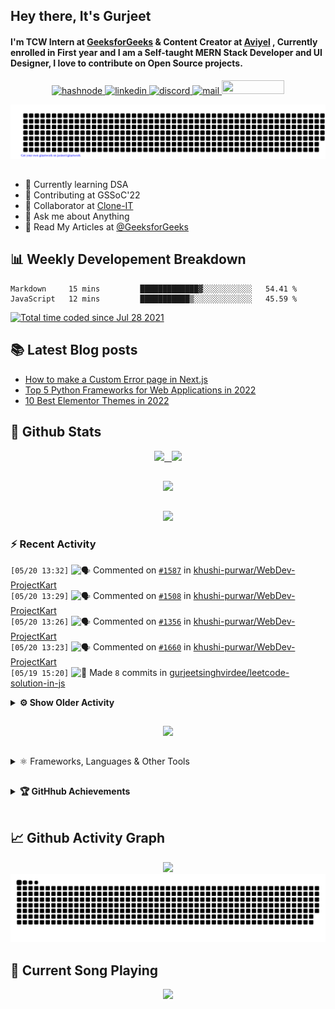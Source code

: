 ## Hey there, It's Gurjeet
#### I'm TCW Intern at [GeeksforGeeks](https://www.geeksforgeeks.org/) & Content Creator at [Aviyel](https://aviyel.com/discussions) , Currently enrolled in First year and I am a Self-taught MERN Stack Developer and UI Designer, I love to contribute on Open Source projects. 

<p align="center">
    <a href="https://gurjeet.hashnode.dev/" target="_blank">
    <img src="https://img.shields.io/badge/@gurjeetsingh-5C87FE?style=for-the-badge&logo=hashnode&logoColor=white" width="130" height="22" alt="hashnode">
    <a href="https://www.linkedin.com/in/gurjeet-singh-virdee-25a476199/" target="_blank">
    <img src="https://img.shields.io/badge/Gurjeet%20Singh%20Virdee-1976D2?style=for-the-badge&logo=linkedin&logoColor=white" width="150" height="22" alt="linkedin">
    <a href="https://discordapp.com/users/916597112882495510" target="_blank">
    <img src="https://img.shields.io/badge/@Guri-5865F2?style=for-the-badge&logo=discord&logoColor=white" width="80" height="22" alt="discord">
    <a href="https://leetcode.com/gurjeetsinghvirdee/" target="_blank">
    <img src="https://img.shields.io/badge/@gurjeetsinghvirdee-FFA116?style=for-the-badge&logo=leetcode&logoColor=white" width="150" height="22" alt="mail">
    <a href = "mailto: gurjeetsinghvirdee@gmail.com" target="_blank"><img src="https://img.shields.io/badge/Say, Hello-D74E43?style=for-the-badge&logo=gmail&logoColor=white" width="100" height="22"></a>
 </p>
 
<p align="center">
    <img src="https://github.com/gurjeetsinghvirdee/gurjeetsinghvirdee/blob/main/gitartwork.svg" />
</p>    
   
 
##         
        
<ul align="left">
  <li> 🏫 Currently learning DSA </li>
  <li> 💜 Contributing at GSSoC'22 </li>
  <li> 🤝 Collaborator at <a href="https://github.com/Rayman-Sodhi/Clone-IT"> Clone-IT </a></li>
  <li> 💬 Ask me about Anything </li>
  <li> 📕 Read My Articles at 
   <a href="https://auth.geeksforgeeks.org/user/gurjeetsinghvirdee/articles" target="_blank">@GeeksforGeeks</a>
 </li>
</ul>  
        
##        
  
## 📊 Weekly Developement Breakdown
  
<!--START_SECTION:waka-->

```text
Markdown     15 mins         █████████████▓░░░░░░░░░░░   54.41 %
JavaScript   12 mins         ███████████▒░░░░░░░░░░░░░   45.59 %
```

<!--END_SECTION:waka--> 

<a href="https://wakatime.com/@ff7098eb-56b3-4619-bbbb-86aad0fce365"><img src="https://wakatime.com/badge/user/ff7098eb-56b3-4619-bbbb-86aad0fce365.svg?style=for-the-badge" alt="Total time coded since Jul 28 2021" /></a>
  
    
## 📚 Latest Blog posts
<!-- BLOG-POST-LIST:START -->
- [How to make a Custom Error page in Next.js](https://gurjeet.hashnode.dev/how-to-make-a-custom-error-page-in-nextjs)
- [Top 5 Python Frameworks for Web Applications in 2022](https://gurjeet.hashnode.dev/top-5-python-frameworks-for-web-applications-in-2022)
- [10 Best Elementor Themes in 2022](https://gurjeet.hashnode.dev/10-best-elementor-themes-in-2022)
<!-- BLOG-POST-LIST:END -->  
  
##
        
## 💫 Github Stats
        
<div align="center">
 <a href="https://github-readme-streak-stats.herokuapp.com/?user=gurjeetsinghvirdee&theme=synthwave" target="_blank">
   <img width="45%" src="https://github-readme-streak-stats.herokuapp.com/?user=gurjeetsinghvirdee&theme=synthwave" /> &nbsp;
 </a>
    
 <a href="https://github-readme-stats.vercel.app/api?username=gurjeetsinghvirdee&show_icons=true&theme=synthwave&include_all_commits=true" target="_blank">
  <img width="45%" src="https://github-readme-stats.vercel.app/api?username=gurjeetsinghvirdee&show_icons=true&theme=synthwave&include_all_commits=true" />
 </a>
</div>      
  
##
        
<div align="center">
   <a href="https://github-readme-stats.vercel.app/api/top-langs/?username=gurjeetsinghvirdee&layout=compact&hide=html&theme=synthwave" target="_blank">
       <img width="43%" src="https://github-readme-stats.vercel.app/api/top-langs/?username=gurjeetsinghvirdee&layout=compact&&theme=synthwave" />  
   </a> 
</div>   

##        
  
<p align="center">
  <img src="https://github-profile-summary-cards.vercel.app/api/cards/profile-details?username=gurjeetsinghvirdee&theme=dracula&hide_border=true" />
</p>
        
### ⚡ Recent Activity     
        
<!--START_SECTION:activity-->  
`[05/20 13:32]` <img alt="🗣" src="https://github.com/cheesits456/github-activity-readme/raw/master/icons/comment.png" align="top" height="18"> Commented on [`#1587`](https://github.com//khushi-purwar/WebDev-ProjectKart/issues/1587 'Wordtype') in [khushi-purwar/WebDev-ProjectKart](https://github.com/khushi-purwar/WebDev-ProjectKart)  
`[05/20 13:29]` <img alt="🗣" src="https://github.com/cheesits456/github-activity-readme/raw/master/icons/comment.png" align="top" height="18"> Commented on [`#1508`](https://github.com//khushi-purwar/WebDev-ProjectKart/issues/1508 'Whiteboard') in [khushi-purwar/WebDev-ProjectKart](https://github.com/khushi-purwar/WebDev-ProjectKart)  
`[05/20 13:26]` <img alt="🗣" src="https://github.com/cheesits456/github-activity-readme/raw/master/icons/comment.png" align="top" height="18"> Commented on [`#1356`](https://github.com//khushi-purwar/WebDev-ProjectKart/issues/1356 'Add to cart') in [khushi-purwar/WebDev-ProjectKart](https://github.com/khushi-purwar/WebDev-ProjectKart)  
`[05/20 13:23]` <img alt="🗣" src="https://github.com/cheesits456/github-activity-readme/raw/master/icons/comment.png" align="top" height="18"> Commented on [`#1660`](https://github.com//khushi-purwar/WebDev-ProjectKart/issues/1660 'Degree align The House  (added Readme)') in [khushi-purwar/WebDev-ProjectKart](https://github.com/khushi-purwar/WebDev-ProjectKart)  
`[05/19 15:20]` <img alt="📝" src="https://github.com/cheesits456/github-activity-readme/raw/master/icons/commit.png" align="top" height="18"> Made `8` commits in [gurjeetsinghvirdee/leetcode-solution-in-js](https://github.com/gurjeetsinghvirdee/leetcode-solution-in-js)  

<details><summary><b> ⚙️ Show Older Activity</b></summary>

`[05/19 11:41]` <img alt="📝" src="https://github.com/cheesits456/github-activity-readme/raw/master/icons/commit.png" align="top" height="18"> Made `153` commits in [gurjeetsinghvirdee/WebDev-ProjectKart](https://github.com/gurjeetsinghvirdee/WebDev-ProjectKart)  
`[05/19 11:29]` <img alt="🗣" src="https://github.com/cheesits456/github-activity-readme/raw/master/icons/comment.png" align="top" height="18"> Commented on [`#122`](https://github.com//TusharAMD/Runn/issues/122 'Added Pong') in [TusharAMD/Runn](https://github.com/TusharAMD/Runn)  
`[05/19 11:13]` <img alt="🗣" src="https://github.com/cheesits456/github-activity-readme/raw/master/icons/comment.png" align="top" height="18"> Commented on [`#220`](https://github.com//TusharAMD/Runn/issues/220 'Game added GhostBusters') in [TusharAMD/Runn](https://github.com/TusharAMD/Runn)  
`[05/19 11:12]` <img alt="🗣" src="https://github.com/cheesits456/github-activity-readme/raw/master/icons/comment.png" align="top" height="18"> Commented on [`#155`](https://github.com//TusharAMD/Runn/issues/155 'Game added AeroBlasters') in [TusharAMD/Runn](https://github.com/TusharAMD/Runn)  
`[05/19 11:11]` <img alt="🗣" src="https://github.com/cheesits456/github-activity-readme/raw/master/icons/comment.png" align="top" height="18"> Commented on [`#137`](https://github.com//TusharAMD/Runn/issues/137 'Memory Puzzle Game added') in [TusharAMD/Runn](https://github.com/TusharAMD/Runn)  
`[05/19 11:11]` <img alt="🗣" src="https://github.com/cheesits456/github-activity-readme/raw/master/icons/comment.png" align="top" height="18"> Commented on [`#136`](https://github.com//TusharAMD/Runn/issues/136 'Mine Sweeper Game added') in [TusharAMD/Runn](https://github.com/TusharAMD/Runn)  
`[05/19 11:10]` <img alt="🗣" src="https://github.com/cheesits456/github-activity-readme/raw/master/icons/comment.png" align="top" height="18"> Commented on [`#112`](https://github.com//TusharAMD/Runn/issues/112 'Gesture Control added for Bounce') in [TusharAMD/Runn](https://github.com/TusharAMD/Runn)  
`[05/19 11:06]` <img alt="🗣" src="https://github.com/cheesits456/github-activity-readme/raw/master/icons/comment.png" align="top" height="18"> Commented on [`#111`](https://github.com//TusharAMD/Runn/issues/111 'Gesture Control added') in [TusharAMD/Runn](https://github.com/TusharAMD/Runn)  
`[05/19 11:06]` <img alt="🗣" src="https://github.com/cheesits456/github-activity-readme/raw/master/icons/comment.png" align="top" height="18"> Commented on [`#105`](https://github.com//TusharAMD/Runn/issues/105 'Bounce Game added') in [TusharAMD/Runn](https://github.com/TusharAMD/Runn)  
`[05/19 11:05]` <img alt="🗣" src="https://github.com/cheesits456/github-activity-readme/raw/master/icons/comment.png" align="top" height="18"> Commented on [`#104`](https://github.com//TusharAMD/Runn/issues/104 'Tetris Game added') in [TusharAMD/Runn](https://github.com/TusharAMD/Runn)  
`[05/19 11:04]` <img alt="🗣" src="https://github.com/cheesits456/github-activity-readme/raw/master/icons/comment.png" align="top" height="18"> Commented on [`#80`](https://github.com//TusharAMD/Runn/issues/80 'Piano TilesGesture Control added') in [TusharAMD/Runn](https://github.com/TusharAMD/Runn)  
`[05/19 11:04]` <img alt="🗣" src="https://github.com/cheesits456/github-activity-readme/raw/master/icons/comment.png" align="top" height="18"> Commented on [`#69`](https://github.com//TusharAMD/Runn/issues/69 'Gesture Control for Battle City added') in [TusharAMD/Runn](https://github.com/TusharAMD/Runn)  
`[05/19 11:03]` <img alt="🗣" src="https://github.com/cheesits456/github-activity-readme/raw/master/icons/comment.png" align="top" height="18"> Commented on [`#59`](https://github.com//TusharAMD/Runn/issues/59 'Gesture Control For Mario Added') in [TusharAMD/Runn](https://github.com/TusharAMD/Runn)  
`[05/19 11:01]` <img alt="🗣" src="https://github.com/cheesits456/github-activity-readme/raw/master/icons/comment.png" align="top" height="18"> Commented on [`#79`](https://github.com//TusharAMD/Runn/issues/79 'Piano Tiles (Game) added') in [TusharAMD/Runn](https://github.com/TusharAMD/Runn)  
`[05/19 11:00]` <img alt="🗣" src="https://github.com/cheesits456/github-activity-readme/raw/master/icons/comment.png" align="top" height="18"> Commented on [`#253`](https://github.com//TusharAMD/Runn/issues/253 'Game Complete Jungle Dash') in [TusharAMD/Runn](https://github.com/TusharAMD/Runn)  
`[05/19 09:42]` <img alt="🗣" src="https://github.com/cheesits456/github-activity-readme/raw/master/icons/comment.png" align="top" height="18"> Commented on [`#1373`](https://github.com//khushi-purwar/WebDev-ProjectKart/issues/1373 'Rocket Animation') in [khushi-purwar/WebDev-ProjectKart](https://github.com/khushi-purwar/WebDev-ProjectKart)  
`[05/19 09:41]` <img alt="🗣" src="https://github.com/cheesits456/github-activity-readme/raw/master/icons/comment.png" align="top" height="18"> Commented on [`#772`](https://github.com//swapnilsparsh/30DaysOfJavaScript/issues/772 'Bomb throw') in [swapnilsparsh/30DaysOfJavaScript](https://github.com/swapnilsparsh/30DaysOfJavaScript)  
`[05/19 09:39]` <img alt="🗣" src="https://github.com/cheesits456/github-activity-readme/raw/master/icons/comment.png" align="top" height="18"> Commented on [`#755`](https://github.com//swapnilsparsh/30DaysOfJavaScript/issues/755 'Retro Game') in [swapnilsparsh/30DaysOfJavaScript](https://github.com/swapnilsparsh/30DaysOfJavaScript)  
`[05/19 09:37]` <img alt="🗣" src="https://github.com/cheesits456/github-activity-readme/raw/master/icons/comment.png" align="top" height="18"> Commented on [`#698`](https://github.com//swapnilsparsh/30DaysOfJavaScript/issues/698 'Personal Assistant') in [swapnilsparsh/30DaysOfJavaScript](https://github.com/swapnilsparsh/30DaysOfJavaScript)  
`[05/19 09:36]` <img alt="🗣" src="https://github.com/cheesits456/github-activity-readme/raw/master/icons/comment.png" align="top" height="18"> Commented on [`#619`](https://github.com//swapnilsparsh/30DaysOfJavaScript/issues/619 'Added Thee Loading Crash Animation') in [swapnilsparsh/30DaysOfJavaScript](https://github.com/swapnilsparsh/30DaysOfJavaScript)  
`[05/19 09:35]` <img alt="🗣" src="https://github.com/cheesits456/github-activity-readme/raw/master/icons/comment.png" align="top" height="18"> Commented on [`#1343`](https://github.com//khushi-purwar/WebDev-ProjectKart/issues/1343 'Music Player') in [khushi-purwar/WebDev-ProjectKart](https://github.com/khushi-purwar/WebDev-ProjectKart)  
`[05/19 09:32]` <img alt="🗣" src="https://github.com/cheesits456/github-activity-readme/raw/master/icons/comment.png" align="top" height="18"> Commented on [`#1588`](https://github.com//khushi-purwar/WebDev-ProjectKart/issues/1588 'Wikipedia') in [khushi-purwar/WebDev-ProjectKart](https://github.com/khushi-purwar/WebDev-ProjectKart)  
`[05/19 09:21]` <img alt="📝" src="https://github.com/cheesits456/github-activity-readme/raw/master/icons/commit.png" align="top" height="18"> Made `5` commits in [Rayman-Sodhi/Clone-IT](https://github.com/Rayman-Sodhi/Clone-IT)  
`[05/19 09:21]` <img alt="🎉" src="https://github.com/cheesits456/github-activity-readme/raw/master/icons/merge.png" align="top" height="18"> Merged PR [`#525`](https://github.com//Rayman-Sodhi/Clone-IT/pull/525 'ClearTax') in [Rayman-Sodhi/Clone-IT](https://github.com/Rayman-Sodhi/Clone-IT)  
`[05/19 09:21]` <img alt="❗️" src="https://github.com/cheesits456/github-activity-readme/raw/master/icons/issue.png" align="top" height="18"> Closed issue [`#524`](https://github.com//Rayman-Sodhi/Clone-IT/issues/524 'Clear Tax') in [Rayman-Sodhi/Clone-IT](https://github.com/Rayman-Sodhi/Clone-IT)  
`[05/19 09:21]` <img alt="🔍" src="https://github.com/cheesits456/github-activity-readme/raw/master/icons/review.png" align="top" height="18"> Reviewed [`#525`](https://github.com//Rayman-Sodhi/Clone-IT/pull/525 'ClearTax') in [Rayman-Sodhi/Clone-IT](https://github.com/Rayman-Sodhi/Clone-IT)  
`[05/19 09:21]` <img alt="📝" src="https://github.com/cheesits456/github-activity-readme/raw/master/icons/commit.png" align="top" height="18"> Made `3` commits in [Rayman-Sodhi/Clone-IT](https://github.com/Rayman-Sodhi/Clone-IT)  
`[05/19 09:20]` <img alt="❗️" src="https://github.com/cheesits456/github-activity-readme/raw/master/icons/issue.png" align="top" height="18"> Closed issue [`#455`](https://github.com//Rayman-Sodhi/Clone-IT/issues/455 'Tik-tok Clone') in [Rayman-Sodhi/Clone-IT](https://github.com/Rayman-Sodhi/Clone-IT)  
`[05/19 09:21]` <img alt="🎉" src="https://github.com/cheesits456/github-activity-readme/raw/master/icons/merge.png" align="top" height="18"> Merged PR [`#523`](https://github.com//Rayman-Sodhi/Clone-IT/pull/523 'tiktok') in [Rayman-Sodhi/Clone-IT](https://github.com/Rayman-Sodhi/Clone-IT)  
`[05/19 09:20]` <img alt="🔍" src="https://github.com/cheesits456/github-activity-readme/raw/master/icons/review.png" align="top" height="18"> Reviewed [`#523`](https://github.com//Rayman-Sodhi/Clone-IT/pull/523 'tiktok') in [Rayman-Sodhi/Clone-IT](https://github.com/Rayman-Sodhi/Clone-IT)  
`[05/19 09:20]` <img alt="📝" src="https://github.com/cheesits456/github-activity-readme/raw/master/icons/commit.png" align="top" height="18"> Made `2` commits in [Rayman-Sodhi/Clone-IT](https://github.com/Rayman-Sodhi/Clone-IT)  
`[05/19 09:20]` <img alt="🎉" src="https://github.com/cheesits456/github-activity-readme/raw/master/icons/merge.png" align="top" height="18"> Merged PR [`#521`](https://github.com//Rayman-Sodhi/Clone-IT/pull/521 'Google Classroom Clone') in [Rayman-Sodhi/Clone-IT](https://github.com/Rayman-Sodhi/Clone-IT)  
`[05/19 09:20]` <img alt="❗️" src="https://github.com/cheesits456/github-activity-readme/raw/master/icons/issue.png" align="top" height="18"> Closed issue [`#345`](https://github.com//Rayman-Sodhi/Clone-IT/issues/345 'Google Classroom Clone') in [Rayman-Sodhi/Clone-IT](https://github.com/Rayman-Sodhi/Clone-IT)  
`[05/19 09:19]` <img alt="🔍" src="https://github.com/cheesits456/github-activity-readme/raw/master/icons/review.png" align="top" height="18"> Reviewed [`#521`](https://github.com//Rayman-Sodhi/Clone-IT/pull/521 'Google Classroom Clone') in [Rayman-Sodhi/Clone-IT](https://github.com/Rayman-Sodhi/Clone-IT)  
`[05/19 09:18]` <img alt="📝" src="https://github.com/cheesits456/github-activity-readme/raw/master/icons/commit.png" align="top" height="18"> Made `4` commits in [Rayman-Sodhi/Clone-IT](https://github.com/Rayman-Sodhi/Clone-IT)  
`[05/19 09:18]` <img alt="❗️" src="https://github.com/cheesits456/github-activity-readme/raw/master/icons/issue.png" align="top" height="18"> Closed issue [`#519`](https://github.com//Rayman-Sodhi/Clone-IT/issues/519 'Rakuten Clone') in [Rayman-Sodhi/Clone-IT](https://github.com/Rayman-Sodhi/Clone-IT)  
`[05/19 09:18]` <img alt="🎉" src="https://github.com/cheesits456/github-activity-readme/raw/master/icons/merge.png" align="top" height="18"> Merged PR [`#520`](https://github.com//Rayman-Sodhi/Clone-IT/pull/520 'Added Rakuten Clone') in [Rayman-Sodhi/Clone-IT](https://github.com/Rayman-Sodhi/Clone-IT)  
`[05/19 09:18]` <img alt="🔍" src="https://github.com/cheesits456/github-activity-readme/raw/master/icons/review.png" align="top" height="18"> Reviewed [`#520`](https://github.com//Rayman-Sodhi/Clone-IT/pull/520 'Added Rakuten Clone') in [Rayman-Sodhi/Clone-IT](https://github.com/Rayman-Sodhi/Clone-IT)  
`[05/19 09:18]` <img alt="📝" src="https://github.com/cheesits456/github-activity-readme/raw/master/icons/commit.png" align="top" height="18"> Made `2` commits in [Rayman-Sodhi/Clone-IT](https://github.com/Rayman-Sodhi/Clone-IT)  
`[05/19 09:18]` <img alt="🎉" src="https://github.com/cheesits456/github-activity-readme/raw/master/icons/merge.png" align="top" height="18"> Merged PR [`#529`](https://github.com//Rayman-Sodhi/Clone-IT/pull/529 'Added Fila Clone') in [Rayman-Sodhi/Clone-IT](https://github.com/Rayman-Sodhi/Clone-IT)  
`[05/19 09:18]` <img alt="❗️" src="https://github.com/cheesits456/github-activity-readme/raw/master/icons/issue.png" align="top" height="18"> Closed issue [`#527`](https://github.com//Rayman-Sodhi/Clone-IT/issues/527 'Fila Clone') in [Rayman-Sodhi/Clone-IT](https://github.com/Rayman-Sodhi/Clone-IT)  
`[05/19 09:17]` <img alt="🔍" src="https://github.com/cheesits456/github-activity-readme/raw/master/icons/review.png" align="top" height="18"> Reviewed [`#529`](https://github.com//Rayman-Sodhi/Clone-IT/pull/529 'Added Fila Clone') in [Rayman-Sodhi/Clone-IT](https://github.com/Rayman-Sodhi/Clone-IT)  
`[05/19 07:45]` <img alt="📝" src="https://github.com/cheesits456/github-activity-readme/raw/master/icons/commit.png" align="top" height="18"> Made `3` commits in [gurjeetsinghvirdee/gssoc-website-new](https://github.com/gurjeetsinghvirdee/gssoc-website-new)  
`[05/18 17:07]` <img alt="📝" src="https://github.com/cheesits456/github-activity-readme/raw/master/icons/commit.png" align="top" height="18"> Made `2` commits in [Rayman-Sodhi/Clone-IT](https://github.com/Rayman-Sodhi/Clone-IT)  
`[05/18 17:07]` <img alt="🎉" src="https://github.com/cheesits456/github-activity-readme/raw/master/icons/merge.png" align="top" height="18"> Merged PR [`#514`](https://github.com//Rayman-Sodhi/Clone-IT/pull/514 'Added pricing and support page in Zerodha Clone') in [Rayman-Sodhi/Clone-IT](https://github.com/Rayman-Sodhi/Clone-IT)  
`[05/18 17:07]` <img alt="❗️" src="https://github.com/cheesits456/github-activity-readme/raw/master/icons/issue.png" align="top" height="18"> Closed issue [`#513`](https://github.com//Rayman-Sodhi/Clone-IT/issues/513 'Add Pricing and Support page in Zerodha') in [Rayman-Sodhi/Clone-IT](https://github.com/Rayman-Sodhi/Clone-IT)  
`[05/18 17:06]` <img alt="🔍" src="https://github.com/cheesits456/github-activity-readme/raw/master/icons/review.png" align="top" height="18"> Reviewed [`#514`](https://github.com//Rayman-Sodhi/Clone-IT/pull/514 'Added pricing and support page in Zerodha Clone') in [Rayman-Sodhi/Clone-IT](https://github.com/Rayman-Sodhi/Clone-IT)  
`[05/18 07:37]` <img alt="⭐" src="https://github.com/cheesits456/github-activity-readme/raw/master/icons/star.png" align="top" height="18"> Starred [StylishThemes/GitHub-Dark](https://github.com/StylishThemes/GitHub-Dark)  
`[05/17 17:48]` <img alt="🎉" src="https://github.com/cheesits456/github-activity-readme/raw/master/icons/merge.png" align="top" height="18"> Merged PR [`#508`](https://github.com//Rayman-Sodhi/Clone-IT/pull/508 'Added Tata Motors Clone') in [Rayman-Sodhi/Clone-IT](https://github.com/Rayman-Sodhi/Clone-IT)  
`[05/17 17:48]` <img alt="❗️" src="https://github.com/cheesits456/github-activity-readme/raw/master/icons/issue.png" align="top" height="18"> Closed issue [`#489`](https://github.com//Rayman-Sodhi/Clone-IT/issues/489 'Tata Motors Clone') in [Rayman-Sodhi/Clone-IT](https://github.com/Rayman-Sodhi/Clone-IT)  
`[05/17 17:48]` <img alt="📝" src="https://github.com/cheesits456/github-activity-readme/raw/master/icons/commit.png" align="top" height="18"> Made `3` commits in [Rayman-Sodhi/Clone-IT](https://github.com/Rayman-Sodhi/Clone-IT)  
`[05/17 17:48]` <img alt="🔍" src="https://github.com/cheesits456/github-activity-readme/raw/master/icons/review.png" align="top" height="18"> Reviewed [`#508`](https://github.com//Rayman-Sodhi/Clone-IT/pull/508 'Added Tata Motors Clone') in [Rayman-Sodhi/Clone-IT](https://github.com/Rayman-Sodhi/Clone-IT)  
`[05/17 17:21]` <img alt="📝" src="https://github.com/cheesits456/github-activity-readme/raw/master/icons/commit.png" align="top" height="18"> Made `3` commits in [Rayman-Sodhi/Clone-IT](https://github.com/Rayman-Sodhi/Clone-IT)  
`[05/17 17:21]` <img alt="🎉" src="https://github.com/cheesits456/github-activity-readme/raw/master/icons/merge.png" align="top" height="18"> Merged PR [`#512`](https://github.com//Rayman-Sodhi/Clone-IT/pull/512 'Adidas') in [Rayman-Sodhi/Clone-IT](https://github.com/Rayman-Sodhi/Clone-IT)  
`[05/17 16:29]` <img alt="❌" src="https://github.com/cheesits456/github-activity-readme/raw/master/icons/delete.png" align="top" height="18"> Deleted `stackoverflow` from [gurjeetsinghvirdee/WebDev-ProjectKart](https://github.com/gurjeetsinghvirdee/WebDev-ProjectKart)  
`[05/17 16:26]` <img alt="🗣" src="https://github.com/cheesits456/github-activity-readme/raw/master/icons/comment.png" align="top" height="18"> Commented on [`#512`](https://github.com//Rayman-Sodhi/Clone-IT/issues/512 'Adidas') in [Rayman-Sodhi/Clone-IT](https://github.com/Rayman-Sodhi/Clone-IT)  
`[05/17 16:26]` <img alt="🔍" src="https://github.com/cheesits456/github-activity-readme/raw/master/icons/review.png" align="top" height="18"> Reviewed [`#512`](https://github.com//Rayman-Sodhi/Clone-IT/pull/512 'Adidas') in [Rayman-Sodhi/Clone-IT](https://github.com/Rayman-Sodhi/Clone-IT)  
`[05/17 16:26]` <img alt="📝" src="https://github.com/cheesits456/github-activity-readme/raw/master/icons/commit.png" align="top" height="18"> Made `4` commits in [Rayman-Sodhi/Clone-IT](https://github.com/Rayman-Sodhi/Clone-IT)  
`[05/17 16:26]` <img alt="🎉" src="https://github.com/cheesits456/github-activity-readme/raw/master/icons/merge.png" align="top" height="18"> Merged PR [`#505`](https://github.com//Rayman-Sodhi/Clone-IT/pull/505 'New Balance UI Clone created') in [Rayman-Sodhi/Clone-IT](https://github.com/Rayman-Sodhi/Clone-IT)  
`[05/17 16:26]` <img alt="❗️" src="https://github.com/cheesits456/github-activity-readme/raw/master/icons/issue.png" align="top" height="18"> Closed issue [`#504`](https://github.com//Rayman-Sodhi/Clone-IT/issues/504 'New Balance UI Clone') in [Rayman-Sodhi/Clone-IT](https://github.com/Rayman-Sodhi/Clone-IT)  
`[05/17 16:25]` <img alt="🔍" src="https://github.com/cheesits456/github-activity-readme/raw/master/icons/review.png" align="top" height="18"> Reviewed [`#505`](https://github.com//Rayman-Sodhi/Clone-IT/pull/505 'New Balance UI Clone created') in [Rayman-Sodhi/Clone-IT](https://github.com/Rayman-Sodhi/Clone-IT)  
`[05/17 16:25]` <img alt="🗣" src="https://github.com/cheesits456/github-activity-readme/raw/master/icons/comment.png" align="top" height="18"> Commented on [`#508`](https://github.com//Rayman-Sodhi/Clone-IT/issues/508 'Added Tata Motors Clone') in [Rayman-Sodhi/Clone-IT](https://github.com/Rayman-Sodhi/Clone-IT)  
`[05/17 16:24]` <img alt="📝" src="https://github.com/cheesits456/github-activity-readme/raw/master/icons/commit.png" align="top" height="18"> Made `2` commits in [Rayman-Sodhi/Clone-IT](https://github.com/Rayman-Sodhi/Clone-IT)  
`[05/17 16:24]` <img alt="🎉" src="https://github.com/cheesits456/github-activity-readme/raw/master/icons/merge.png" align="top" height="18"> Merged PR [`#510`](https://github.com//Rayman-Sodhi/Clone-IT/pull/510 'BBC News') in [Rayman-Sodhi/Clone-IT](https://github.com/Rayman-Sodhi/Clone-IT)  
`[05/17 16:24]` <img alt="❗️" src="https://github.com/cheesits456/github-activity-readme/raw/master/icons/issue.png" align="top" height="18"> Closed issue [`#509`](https://github.com//Rayman-Sodhi/Clone-IT/issues/509 'BBC News') in [Rayman-Sodhi/Clone-IT](https://github.com/Rayman-Sodhi/Clone-IT)  
`[05/17 16:24]` <img alt="🔍" src="https://github.com/cheesits456/github-activity-readme/raw/master/icons/review.png" align="top" height="18"> Reviewed [`#510`](https://github.com//Rayman-Sodhi/Clone-IT/pull/510 'BBC News') in [Rayman-Sodhi/Clone-IT](https://github.com/Rayman-Sodhi/Clone-IT)  
`[05/17 16:23]` <img alt="📝" src="https://github.com/cheesits456/github-activity-readme/raw/master/icons/commit.png" align="top" height="18"> Made `2` commits in [Rayman-Sodhi/Clone-IT](https://github.com/Rayman-Sodhi/Clone-IT)  
`[05/17 16:23]` <img alt="🎉" src="https://github.com/cheesits456/github-activity-readme/raw/master/icons/merge.png" align="top" height="18"> Merged PR [`#497`](https://github.com//Rayman-Sodhi/Clone-IT/pull/497 'EA Sports Facebook Page Clone') in [Rayman-Sodhi/Clone-IT](https://github.com/Rayman-Sodhi/Clone-IT)  
`[05/17 16:23]` <img alt="❗️" src="https://github.com/cheesits456/github-activity-readme/raw/master/icons/issue.png" align="top" height="18"> Closed issue [`#496`](https://github.com//Rayman-Sodhi/Clone-IT/issues/496 'EA Sports Facebook Community') in [Rayman-Sodhi/Clone-IT](https://github.com/Rayman-Sodhi/Clone-IT)  
`[05/17 16:23]` <img alt="🔍" src="https://github.com/cheesits456/github-activity-readme/raw/master/icons/review.png" align="top" height="18"> Reviewed [`#497`](https://github.com//Rayman-Sodhi/Clone-IT/pull/497 'EA Sports Facebook Page Clone') in [Rayman-Sodhi/Clone-IT](https://github.com/Rayman-Sodhi/Clone-IT)  
`[05/16 07:12]` <img alt="❗️" src="https://github.com/cheesits456/github-activity-readme/raw/master/icons/issue.png" align="top" height="18"> Opened issue [`#1703`](https://github.com//khushi-purwar/WebDev-ProjectKart/issues/1703 'DON\'T MAKE ANY ISSUES AND PR WE ARE NOT ACCEPTING IT ANYMORE') in [khushi-purwar/WebDev-ProjectKart](https://github.com/khushi-purwar/WebDev-ProjectKart)  
`[05/16 03:56]` <img alt="📝" src="https://github.com/cheesits456/github-activity-readme/raw/master/icons/commit.png" align="top" height="18"> Made `5` commits in [khushi-purwar/WebDev-ProjectKart](https://github.com/khushi-purwar/WebDev-ProjectKart)  
`[05/16 03:42]` <img alt="🎉" src="https://github.com/cheesits456/github-activity-readme/raw/master/icons/merge.png" align="top" height="18"> Merged PR [`#1701`](https://github.com//khushi-purwar/WebDev-ProjectKart/pull/1701 'Create CODE_OF_CONDUCT.md') in [khushi-purwar/WebDev-ProjectKart](https://github.com/khushi-purwar/WebDev-ProjectKart)  
`[05/16 03:42]` <img alt="✅" src="https://github.com/cheesits456/github-activity-readme/raw/master/icons/pr-open.png" align="top" height="18"> Opened PR [`#1701`](https://github.com//khushi-purwar/WebDev-ProjectKart/pull/1701 'Create CODE_OF_CONDUCT.md') in [khushi-purwar/WebDev-ProjectKart](https://github.com/khushi-purwar/WebDev-ProjectKart)  
`[05/16 03:42]` <img alt="📂" src="https://github.com/cheesits456/github-activity-readme/raw/master/icons/create-branch.png" align="top" height="18"> Created branch [`add-code-of-conduct-1`](https://github.com/khushi-purwar/WebDev-ProjectKart/tree/add-code-of-conduct-1) in [khushi-purwar/WebDev-ProjectKart](https://github.com/khushi-purwar/WebDev-ProjectKart)  
`[05/16 03:40]` <img alt="📝" src="https://github.com/cheesits456/github-activity-readme/raw/master/icons/commit.png" align="top" height="18"> Made `10` commits in [khushi-purwar/WebDev-ProjectKart](https://github.com/khushi-purwar/WebDev-ProjectKart)  
`[05/16 03:25]` <img alt="📝" src="https://github.com/cheesits456/github-activity-readme/raw/master/icons/commit.png" align="top" height="18"> Made `28` commits in [gurjeetsinghvirdee/WebDev-ProjectKart](https://github.com/gurjeetsinghvirdee/WebDev-ProjectKart)  
`[05/15 17:51]` <img alt="📝" src="https://github.com/cheesits456/github-activity-readme/raw/master/icons/commit.png" align="top" height="18"> Made `5` commits in [gurjeetsinghvirdee/gurjeetsinghvirdee](https://github.com/gurjeetsinghvirdee/gurjeetsinghvirdee)  
`[05/15 17:32]` <img alt="📝" src="https://github.com/cheesits456/github-activity-readme/raw/master/icons/commit.png" align="top" height="18"> Made `102` commits in [gurjeetsinghvirdee/GitHubGraduation-2022](https://github.com/gurjeetsinghvirdee/GitHubGraduation-2022)  
`[05/15 17:26]` <img alt="📝" src="https://github.com/cheesits456/github-activity-readme/raw/master/icons/commit.png" align="top" height="18"> Made `3` commits in [gurjeetsinghvirdee/gurjeetsinghvirdee](https://github.com/gurjeetsinghvirdee/gurjeetsinghvirdee)  
`[05/15 13:47]` <img alt="❗️" src="https://github.com/cheesits456/github-activity-readme/raw/master/icons/issue.png" align="top" height="18"> Closed issue [`#755`](https://github.com//Ayush7614/Bundli-Frontend/issues/755 'Issue assign') in [Ayush7614/Bundli-Frontend](https://github.com/Ayush7614/Bundli-Frontend)  
`[05/15 13:47]` <img alt="🗣" src="https://github.com/cheesits456/github-activity-readme/raw/master/icons/comment.png" align="top" height="18"> Commented on [`#755`](https://github.com//Ayush7614/Bundli-Frontend/issues/755 'Issue assign') in [Ayush7614/Bundli-Frontend](https://github.com/Ayush7614/Bundli-Frontend)  
`[05/15 13:47]` <img alt="❗️" src="https://github.com/cheesits456/github-activity-readme/raw/master/icons/issue.png" align="top" height="18"> Opened issue [`#755`](https://github.com//Ayush7614/Bundli-Frontend/issues/755 'Issue assign') in [Ayush7614/Bundli-Frontend](https://github.com/Ayush7614/Bundli-Frontend)  
`[05/15 07:56]` <img alt="🔍" src="https://github.com/cheesits456/github-activity-readme/raw/master/icons/review.png" align="top" height="18"> Reviewed [`#736`](https://github.com//Ayush7614/Bundli-Frontend/pull/736 'Added youtube clone') in [Ayush7614/Bundli-Frontend](https://github.com/Ayush7614/Bundli-Frontend)  
`[05/15 07:55]` <img alt="🔍" src="https://github.com/cheesits456/github-activity-readme/raw/master/icons/review.png" align="top" height="18"> Reviewed [`#710`](https://github.com//Ayush7614/Bundli-Frontend/pull/710 'KickMate - a footballish webbie!') in [Ayush7614/Bundli-Frontend](https://github.com/Ayush7614/Bundli-Frontend)  
`[05/15 04:12]` <img alt="📝" src="https://github.com/cheesits456/github-activity-readme/raw/master/icons/commit.png" align="top" height="18"> Made `2` commits in [gurjeetsinghvirdee/GitHubGraduation-2022](https://github.com/gurjeetsinghvirdee/GitHubGraduation-2022)  
`[05/15 04:12]` <img alt="🎉" src="https://github.com/cheesits456/github-activity-readme/raw/master/icons/merge.png" align="top" height="18"> Merged PR [`#1`](https://github.com//gurjeetsinghvirdee/GitHubGraduation-2022/pull/1 '[ImgBot] Optimize images') in [gurjeetsinghvirdee/GitHubGraduation-2022](https://github.com/gurjeetsinghvirdee/GitHubGraduation-2022)  
`[05/14 17:36]` <img alt="🗣" src="https://github.com/cheesits456/github-activity-readme/raw/master/icons/comment.png" align="top" height="18"> Commented on [`#1588`](https://github.com//khushi-purwar/WebDev-ProjectKart/issues/1588 'Wikipedia') in [khushi-purwar/WebDev-ProjectKart](https://github.com/khushi-purwar/WebDev-ProjectKart)  
`[05/14 17:15]` <img alt="📝" src="https://github.com/cheesits456/github-activity-readme/raw/master/icons/commit.png" align="top" height="18"> Made `3` commits in [Rayman-Sodhi/Clone-IT](https://github.com/Rayman-Sodhi/Clone-IT)  
`[05/14 17:15]` <img alt="🎉" src="https://github.com/cheesits456/github-activity-readme/raw/master/icons/merge.png" align="top" height="18"> Merged PR [`#485`](https://github.com//Rayman-Sodhi/Clone-IT/pull/485 'DC') in [Rayman-Sodhi/Clone-IT](https://github.com/Rayman-Sodhi/Clone-IT)  
`[05/14 17:15]` <img alt="❗️" src="https://github.com/cheesits456/github-activity-readme/raw/master/icons/issue.png" align="top" height="18"> Closed issue [`#473`](https://github.com//Rayman-Sodhi/Clone-IT/issues/473 'DC Comic Website') in [Rayman-Sodhi/Clone-IT](https://github.com/Rayman-Sodhi/Clone-IT)  
`[05/14 17:15]` <img alt="📝" src="https://github.com/cheesits456/github-activity-readme/raw/master/icons/commit.png" align="top" height="18"> Made `3` commits in [Rayman-Sodhi/Clone-IT](https://github.com/Rayman-Sodhi/Clone-IT)  
`[05/14 17:15]` <img alt="🎉" src="https://github.com/cheesits456/github-activity-readme/raw/master/icons/merge.png" align="top" height="18"> Merged PR [`#484`](https://github.com//Rayman-Sodhi/Clone-IT/pull/484 'Cartoon Network') in [Rayman-Sodhi/Clone-IT](https://github.com/Rayman-Sodhi/Clone-IT)  
`[05/14 17:15]` <img alt="❗️" src="https://github.com/cheesits456/github-activity-readme/raw/master/icons/issue.png" align="top" height="18"> Closed issue [`#472`](https://github.com//Rayman-Sodhi/Clone-IT/issues/472 'Cartoon Network Clone') in [Rayman-Sodhi/Clone-IT](https://github.com/Rayman-Sodhi/Clone-IT)  
`[05/14 16:53]` <img alt="🗣" src="https://github.com/cheesits456/github-activity-readme/raw/master/icons/comment.png" align="top" height="18"> Commented on [`#716`](https://github.com//swapnilsparsh/30DaysOfJavaScript/issues/716 'Searcher') in [swapnilsparsh/30DaysOfJavaScript](https://github.com/swapnilsparsh/30DaysOfJavaScript)  
`[05/14 16:46]` <img alt="📝" src="https://github.com/cheesits456/github-activity-readme/raw/master/icons/commit.png" align="top" height="18"> Made `31` commits in [gurjeetsinghvirdee/WebDev-ProjectKart](https://github.com/gurjeetsinghvirdee/WebDev-ProjectKart)  
`[05/14 16:31]` <img alt="❗️" src="https://github.com/cheesits456/github-activity-readme/raw/master/icons/issue.png" align="top" height="18"> Closed issue [`#1503`](https://github.com//khushi-purwar/WebDev-ProjectKart/issues/1503 'QR Reader') in [khushi-purwar/WebDev-ProjectKart](https://github.com/khushi-purwar/WebDev-ProjectKart)  
`[05/14 16:31]` <img alt="❌" src="https://github.com/cheesits456/github-activity-readme/raw/master/icons/pr-close.png" align="top" height="18"> Closed PR [`#1564`](https://github.com//khushi-purwar/WebDev-ProjectKart/pull/1564 'QR Code Reader') in [khushi-purwar/WebDev-ProjectKart](https://github.com/khushi-purwar/WebDev-ProjectKart)  
`[05/14 16:31]` <img alt="🗣" src="https://github.com/cheesits456/github-activity-readme/raw/master/icons/comment.png" align="top" height="18"> Commented on [`#1564`](https://github.com//khushi-purwar/WebDev-ProjectKart/issues/1564 'QR Code Reader') in [khushi-purwar/WebDev-ProjectKart](https://github.com/khushi-purwar/WebDev-ProjectKart)  
`[05/14 16:14]` <img alt="🗣" src="https://github.com/cheesits456/github-activity-readme/raw/master/icons/comment.png" align="top" height="18"> Commented on [`#484`](https://github.com//Rayman-Sodhi/Clone-IT/issues/484 'Cartoon Network') in [Rayman-Sodhi/Clone-IT](https://github.com/Rayman-Sodhi/Clone-IT)  
`[05/14 16:13]` <img alt="🔍" src="https://github.com/cheesits456/github-activity-readme/raw/master/icons/review.png" align="top" height="18"> Reviewed [`#484`](https://github.com//Rayman-Sodhi/Clone-IT/pull/484 'Cartoon Network') in [Rayman-Sodhi/Clone-IT](https://github.com/Rayman-Sodhi/Clone-IT)  
`[05/14 16:13]` <img alt="🗣" src="https://github.com/cheesits456/github-activity-readme/raw/master/icons/comment.png" align="top" height="18"> Commented on [`#485`](https://github.com//Rayman-Sodhi/Clone-IT/issues/485 'DC') in [Rayman-Sodhi/Clone-IT](https://github.com/Rayman-Sodhi/Clone-IT)  
`[05/14 16:13]` <img alt="🔍" src="https://github.com/cheesits456/github-activity-readme/raw/master/icons/review.png" align="top" height="18"> Reviewed [`#485`](https://github.com//Rayman-Sodhi/Clone-IT/pull/485 'DC') in [Rayman-Sodhi/Clone-IT](https://github.com/Rayman-Sodhi/Clone-IT)  
`[05/14 16:12]` <img alt="📝" src="https://github.com/cheesits456/github-activity-readme/raw/master/icons/commit.png" align="top" height="18"> Made `5` commits in [Rayman-Sodhi/Clone-IT](https://github.com/Rayman-Sodhi/Clone-IT)  
`[05/14 16:12]` <img alt="🎉" src="https://github.com/cheesits456/github-activity-readme/raw/master/icons/merge.png" align="top" height="18"> Merged PR [`#481`](https://github.com//Rayman-Sodhi/Clone-IT/pull/481 'Update README.md, add all projects') in [Rayman-Sodhi/Clone-IT](https://github.com/Rayman-Sodhi/Clone-IT)  
`[05/14 16:12]` <img alt="❗️" src="https://github.com/cheesits456/github-activity-readme/raw/master/icons/issue.png" align="top" height="18"> Closed issue [`#445`](https://github.com//Rayman-Sodhi/Clone-IT/issues/445 'Add all clones in the Readme file in the available clones section .') in [Rayman-Sodhi/Clone-IT](https://github.com/Rayman-Sodhi/Clone-IT)  
`[05/14 16:12]` <img alt="🔍" src="https://github.com/cheesits456/github-activity-readme/raw/master/icons/review.png" align="top" height="18"> Reviewed [`#481`](https://github.com//Rayman-Sodhi/Clone-IT/pull/481 'Update README.md, add all projects') in [Rayman-Sodhi/Clone-IT](https://github.com/Rayman-Sodhi/Clone-IT)  
`[05/14 16:10]` <img alt="📝" src="https://github.com/cheesits456/github-activity-readme/raw/master/icons/commit.png" align="top" height="18"> Made `2` commits in [Rayman-Sodhi/Clone-IT](https://github.com/Rayman-Sodhi/Clone-IT)  
`[05/14 16:10]` <img alt="🎉" src="https://github.com/cheesits456/github-activity-readme/raw/master/icons/merge.png" align="top" height="18"> Merged PR [`#487`](https://github.com//Rayman-Sodhi/Clone-IT/pull/487 'Apk Mirror') in [Rayman-Sodhi/Clone-IT](https://github.com/Rayman-Sodhi/Clone-IT)  
`[05/14 16:10]` <img alt="❗️" src="https://github.com/cheesits456/github-activity-readme/raw/master/icons/issue.png" align="top" height="18"> Closed issue [`#486`](https://github.com//Rayman-Sodhi/Clone-IT/issues/486 'APK Mirror Clone') in [Rayman-Sodhi/Clone-IT](https://github.com/Rayman-Sodhi/Clone-IT)  
`[05/14 16:09]` <img alt="🔍" src="https://github.com/cheesits456/github-activity-readme/raw/master/icons/review.png" align="top" height="18"> Reviewed [`#487`](https://github.com//Rayman-Sodhi/Clone-IT/pull/487 'Apk Mirror') in [Rayman-Sodhi/Clone-IT](https://github.com/Rayman-Sodhi/Clone-IT)  
`[05/14 16:08]` <img alt="📝" src="https://github.com/cheesits456/github-activity-readme/raw/master/icons/commit.png" align="top" height="18"> Made `2` commits in [Rayman-Sodhi/Clone-IT](https://github.com/Rayman-Sodhi/Clone-IT)  
`[05/14 16:08]` <img alt="🎉" src="https://github.com/cheesits456/github-activity-readme/raw/master/icons/merge.png" align="top" height="18"> Merged PR [`#488`](https://github.com//Rayman-Sodhi/Clone-IT/pull/488 'Added Vespa Clone') in [Rayman-Sodhi/Clone-IT](https://github.com/Rayman-Sodhi/Clone-IT)  
`[05/14 16:08]` <img alt="❗️" src="https://github.com/cheesits456/github-activity-readme/raw/master/icons/issue.png" align="top" height="18"> Closed issue [`#483`](https://github.com//Rayman-Sodhi/Clone-IT/issues/483 'Vespa Website Clone') in [Rayman-Sodhi/Clone-IT](https://github.com/Rayman-Sodhi/Clone-IT)  
`[05/14 16:08]` <img alt="🔍" src="https://github.com/cheesits456/github-activity-readme/raw/master/icons/review.png" align="top" height="18"> Reviewed [`#488`](https://github.com//Rayman-Sodhi/Clone-IT/pull/488 'Added Vespa Clone') in [Rayman-Sodhi/Clone-IT](https://github.com/Rayman-Sodhi/Clone-IT)  
`[05/14 08:30]` <img alt="⭐" src="https://github.com/cheesits456/github-activity-readme/raw/master/icons/star.png" align="top" height="18"> Starred [jasineri/gitartwork](https://github.com/jasineri/gitartwork)  
`[05/14 08:25]` <img alt="📝" src="https://github.com/cheesits456/github-activity-readme/raw/master/icons/commit.png" align="top" height="18"> Made `1` commit in [gurjeetsinghvirdee/gurjeetsinghvirdee](https://github.com/gurjeetsinghvirdee/gurjeetsinghvirdee)  
`[05/13 17:15]` <img alt="📝" src="https://github.com/cheesits456/github-activity-readme/raw/master/icons/commit.png" align="top" height="18"> Made `1000` commits in [gurjeetsinghvirdee/GitHubGraduation-2022](https://github.com/gurjeetsinghvirdee/GitHubGraduation-2022)  
`[05/13 16:49]` <img alt="❗️" src="https://github.com/cheesits456/github-activity-readme/raw/master/icons/issue.png" align="top" height="18"> Closed issue [`#171`](https://github.com//TusharAMD/Runn/issues/171 'Car racing game ') in [TusharAMD/Runn](https://github.com/TusharAMD/Runn)  
`[05/13 16:49]` <img alt="❗️" src="https://github.com/cheesits456/github-activity-readme/raw/master/icons/issue.png" align="top" height="18"> Closed issue [`#172`](https://github.com//TusharAMD/Runn/issues/172 'Mario game') in [TusharAMD/Runn](https://github.com/TusharAMD/Runn)  
`[05/13 16:47]` <img alt="📝" src="https://github.com/cheesits456/github-activity-readme/raw/master/icons/commit.png" align="top" height="18"> Made `69` commits in [gurjeetsinghvirdee/Runn](https://github.com/gurjeetsinghvirdee/Runn)  
`[05/13 16:29]` <img alt="🗣" src="https://github.com/cheesits456/github-activity-readme/raw/master/icons/comment.png" align="top" height="18"> Commented on [`#123`](https://github.com//TusharAMD/Runn/issues/123 'Added Dino') in [TusharAMD/Runn](https://github.com/TusharAMD/Runn)  
`[05/13 16:29]` <img alt="🗣" src="https://github.com/cheesits456/github-activity-readme/raw/master/icons/comment.png" align="top" height="18"> Commented on [`#116`](https://github.com//TusharAMD/Runn/issues/116 'Dino game') in [TusharAMD/Runn](https://github.com/TusharAMD/Runn)  
`[05/13 16:26]` <img alt="❗️" src="https://github.com/cheesits456/github-activity-readme/raw/master/icons/issue.png" align="top" height="18"> Opened issue [`#172`](https://github.com//TusharAMD/Runn/issues/172 'Mario game') in [TusharAMD/Runn](https://github.com/TusharAMD/Runn)  
`[05/13 16:24]` <img alt="❗️" src="https://github.com/cheesits456/github-activity-readme/raw/master/icons/issue.png" align="top" height="18"> Opened issue [`#171`](https://github.com//TusharAMD/Runn/issues/171 'Car racing game ') in [TusharAMD/Runn](https://github.com/TusharAMD/Runn)  
`[05/13 16:20]` <img alt="❗️" src="https://github.com/cheesits456/github-activity-readme/raw/master/icons/issue.png" align="top" height="18"> Closed issue [`#60`](https://github.com//KaizenGirl1111/GSGrihSangini/issues/60 'UI improvement of login/signup page') in [KaizenGirl1111/GSGrihSangini](https://github.com/KaizenGirl1111/GSGrihSangini)  
`[05/13 16:16]` <img alt="❗️" src="https://github.com/cheesits456/github-activity-readme/raw/master/icons/issue.png" align="top" height="18"> Closed issue [`#231`](https://github.com//Hackathon7/Pacify-final/issues/231 'Add Google Auth ') in [Hackathon7/Pacify-final](https://github.com/Hackathon7/Pacify-final)  
`[05/13 16:13]` <img alt="🗣" src="https://github.com/cheesits456/github-activity-readme/raw/master/icons/comment.png" align="top" height="18"> Commented on [`#124`](https://github.com//TusharAMD/Runn/issues/124 'Space Station Defence Game') in [TusharAMD/Runn](https://github.com/TusharAMD/Runn)  
`[05/13 16:13]` <img alt="❌" src="https://github.com/cheesits456/github-activity-readme/raw/master/icons/pr-close.png" align="top" height="18"> Reopened PR [`#124`](https://github.com//TusharAMD/Runn/pull/124 'Space Station Defence Game') in [TusharAMD/Runn](https://github.com/TusharAMD/Runn)  
`[05/13 16:12]` <img alt="❗️" src="https://github.com/cheesits456/github-activity-readme/raw/master/icons/issue.png" align="top" height="18"> Reopened issue [`#119`](https://github.com//TusharAMD/Runn/issues/119 'Space Station Defense game ') in [TusharAMD/Runn](https://github.com/TusharAMD/Runn)  
`[05/13 16:12]` <img alt="📂" src="https://github.com/cheesits456/github-activity-readme/raw/master/icons/create-branch.png" align="top" height="18"> Created branch [`space`](https://github.com/gurjeetsinghvirdee/Runn/tree/space) in [gurjeetsinghvirdee/Runn](https://github.com/gurjeetsinghvirdee/Runn)  
`[05/13 16:10]` <img alt="🗣" src="https://github.com/cheesits456/github-activity-readme/raw/master/icons/comment.png" align="top" height="18"> Commented on [`#122`](https://github.com//TusharAMD/Runn/issues/122 'Added Pong') in [TusharAMD/Runn](https://github.com/TusharAMD/Runn)  
`[05/13 16:10]` <img alt="❌" src="https://github.com/cheesits456/github-activity-readme/raw/master/icons/pr-close.png" align="top" height="18"> Reopened PR [`#122`](https://github.com//TusharAMD/Runn/pull/122 'Added Pong') in [TusharAMD/Runn](https://github.com/TusharAMD/Runn)  
`[05/13 16:10]` <img alt="📂" src="https://github.com/cheesits456/github-activity-readme/raw/master/icons/create-branch.png" align="top" height="18"> Created branch [`pong`](https://github.com/gurjeetsinghvirdee/Runn/tree/pong) in [gurjeetsinghvirdee/Runn](https://github.com/gurjeetsinghvirdee/Runn)  
`[05/13 16:09]` <img alt="🗣" src="https://github.com/cheesits456/github-activity-readme/raw/master/icons/comment.png" align="top" height="18"> Commented on [`#123`](https://github.com//TusharAMD/Runn/issues/123 'Added Dino') in [TusharAMD/Runn](https://github.com/TusharAMD/Runn)  
`[05/13 16:07]` <img alt="❌" src="https://github.com/cheesits456/github-activity-readme/raw/master/icons/pr-close.png" align="top" height="18"> Reopened PR [`#123`](https://github.com//TusharAMD/Runn/pull/123 'Added Dino') in [TusharAMD/Runn](https://github.com/TusharAMD/Runn)  
`[05/13 16:07]` <img alt="📂" src="https://github.com/cheesits456/github-activity-readme/raw/master/icons/create-branch.png" align="top" height="18"> Created branch [`dino`](https://github.com/gurjeetsinghvirdee/Runn/tree/dino) in [gurjeetsinghvirdee/Runn](https://github.com/gurjeetsinghvirdee/Runn)  
`[05/13 10:07]` <img alt="🗣" src="https://github.com/cheesits456/github-activity-readme/raw/master/icons/comment.png" align="top" height="18"> Commented on [`#1609`](https://github.com//khushi-purwar/WebDev-ProjectKart/issues/1609 'Random_number_between_two_numbers') in [khushi-purwar/WebDev-ProjectKart](https://github.com/khushi-purwar/WebDev-ProjectKart)  
`[05/13 08:11]` <img alt="🗣" src="https://github.com/cheesits456/github-activity-readme/raw/master/icons/comment.png" align="top" height="18"> Commented on [`#1648`](https://github.com//khushi-purwar/WebDev-ProjectKart/issues/1648 'Added moving car') in [khushi-purwar/WebDev-ProjectKart](https://github.com/khushi-purwar/WebDev-ProjectKart)  
`[05/13 05:36]` <img alt="❌" src="https://github.com/cheesits456/github-activity-readme/raw/master/icons/pr-close.png" align="top" height="18"> Reopened PR [`#1583`](https://github.com//khushi-purwar/WebDev-ProjectKart/pull/1583 'Added Food ordering Website(Fully Responsive)') in [khushi-purwar/WebDev-ProjectKart](https://github.com/khushi-purwar/WebDev-ProjectKart)  
`[05/13 04:44]` <img alt="🗣" src="https://github.com/cheesits456/github-activity-readme/raw/master/icons/comment.png" align="top" height="18"> Commented on [`#1380`](https://github.com//khushi-purwar/WebDev-ProjectKart/issues/1380 'Added PostMaster website') in [khushi-purwar/WebDev-ProjectKart](https://github.com/khushi-purwar/WebDev-ProjectKart)  
`[05/13 01:55]` <img alt="❗️" src="https://github.com/cheesits456/github-activity-readme/raw/master/icons/issue.png" align="top" height="18"> Closed issue [`#695`](https://github.com//Ayush7614/Bundli-Frontend/issues/695 'CSS Fingerprint Scanner Animation Effects') in [Ayush7614/Bundli-Frontend](https://github.com/Ayush7614/Bundli-Frontend)  
`[05/13 01:55]` <img alt="❌" src="https://github.com/cheesits456/github-activity-readme/raw/master/icons/delete.png" align="top" height="18"> Deleted `revert-697-main` from [Ayush7614/Bundli-Frontend](https://github.com/Ayush7614/Bundli-Frontend)  
`[05/13 01:55]` <img alt="📝" src="https://github.com/cheesits456/github-activity-readme/raw/master/icons/commit.png" align="top" height="18"> Made `2` commits in [Ayush7614/Bundli-Frontend](https://github.com/Ayush7614/Bundli-Frontend)  
`[05/13 01:55]` <img alt="🎉" src="https://github.com/cheesits456/github-activity-readme/raw/master/icons/merge.png" align="top" height="18"> Merged PR [`#725`](https://github.com//Ayush7614/Bundli-Frontend/pull/725 'Revert "CSS Finger scanning effect"') in [Ayush7614/Bundli-Frontend](https://github.com/Ayush7614/Bundli-Frontend)  
`[05/13 01:55]` <img alt="✅" src="https://github.com/cheesits456/github-activity-readme/raw/master/icons/pr-open.png" align="top" height="18"> Opened PR [`#725`](https://github.com//Ayush7614/Bundli-Frontend/pull/725 'Revert "CSS Finger scanning effect"') in [Ayush7614/Bundli-Frontend](https://github.com/Ayush7614/Bundli-Frontend)  
`[05/13 01:54]` <img alt="📂" src="https://github.com/cheesits456/github-activity-readme/raw/master/icons/create-branch.png" align="top" height="18"> Created branch [`revert-697-main`](https://github.com/Ayush7614/Bundli-Frontend/tree/revert-697-main) in [Ayush7614/Bundli-Frontend](https://github.com/Ayush7614/Bundli-Frontend)  
`[05/13 01:53]` <img alt="🗣" src="https://github.com/cheesits456/github-activity-readme/raw/master/icons/comment.png" align="top" height="18"> Commented on [`#697`](https://github.com//Ayush7614/Bundli-Frontend/issues/697 'CSS Finger scanning effect') in [Ayush7614/Bundli-Frontend](https://github.com/Ayush7614/Bundli-Frontend)  
`[05/13 01:51]` <img alt="❗️" src="https://github.com/cheesits456/github-activity-readme/raw/master/icons/issue.png" align="top" height="18"> Closed issue [`#714`](https://github.com//Ayush7614/Bundli-Frontend/issues/714 'NVIDIA Clone') in [Ayush7614/Bundli-Frontend](https://github.com/Ayush7614/Bundli-Frontend)  
`[05/13 01:49]` <img alt="📝" src="https://github.com/cheesits456/github-activity-readme/raw/master/icons/commit.png" align="top" height="18"> Made `2` commits in [Ayush7614/Bundli-Frontend](https://github.com/Ayush7614/Bundli-Frontend)  
`[05/13 01:49]` <img alt="🎉" src="https://github.com/cheesits456/github-activity-readme/raw/master/icons/merge.png" align="top" height="18"> Merged PR [`#722`](https://github.com//Ayush7614/Bundli-Frontend/pull/722 'Vertical Image Sliders files added') in [Ayush7614/Bundli-Frontend](https://github.com/Ayush7614/Bundli-Frontend)  
`[05/13 01:49]` <img alt="❗️" src="https://github.com/cheesits456/github-activity-readme/raw/master/icons/issue.png" align="top" height="18"> Closed issue [`#717`](https://github.com//Ayush7614/Bundli-Frontend/issues/717 'Vertical Image sliders') in [Ayush7614/Bundli-Frontend](https://github.com/Ayush7614/Bundli-Frontend)  
`[05/13 01:45]` <img alt="📝" src="https://github.com/cheesits456/github-activity-readme/raw/master/icons/commit.png" align="top" height="18"> Made `2` commits in [Ayush7614/Bundli-Frontend](https://github.com/Ayush7614/Bundli-Frontend)  
`[05/13 01:45]` <img alt="❗️" src="https://github.com/cheesits456/github-activity-readme/raw/master/icons/issue.png" align="top" height="18"> Closed issue [`#706`](https://github.com//Ayush7614/Bundli-Frontend/issues/706 'CSS Sliders ') in [Ayush7614/Bundli-Frontend](https://github.com/Ayush7614/Bundli-Frontend)  
`[05/13 01:45]` <img alt="🎉" src="https://github.com/cheesits456/github-activity-readme/raw/master/icons/merge.png" align="top" height="18"> Merged PR [`#715`](https://github.com//Ayush7614/Bundli-Frontend/pull/715 'CSS Sliders ') in [Ayush7614/Bundli-Frontend](https://github.com/Ayush7614/Bundli-Frontend)  
`[05/13 01:43]` <img alt="🔍" src="https://github.com/cheesits456/github-activity-readme/raw/master/icons/review.png" align="top" height="18"> Reviewed [`#722`](https://github.com//Ayush7614/Bundli-Frontend/pull/722 'Vertical Image Sliders files added') in [Ayush7614/Bundli-Frontend](https://github.com/Ayush7614/Bundli-Frontend)  
`[05/13 01:42]` <img alt="🔍" src="https://github.com/cheesits456/github-activity-readme/raw/master/icons/review.png" align="top" height="18"> Reviewed [`#710`](https://github.com//Ayush7614/Bundli-Frontend/pull/710 'KickMate - a footballish webbie!') in [Ayush7614/Bundli-Frontend](https://github.com/Ayush7614/Bundli-Frontend)  
`[05/13 01:41]` <img alt="🔍" src="https://github.com/cheesits456/github-activity-readme/raw/master/icons/review.png" align="top" height="18"> Reviewed [`#715`](https://github.com//Ayush7614/Bundli-Frontend/pull/715 'CSS Sliders ') in [Ayush7614/Bundli-Frontend](https://github.com/Ayush7614/Bundli-Frontend)  
`[05/13 01:39]` <img alt="❌" src="https://github.com/cheesits456/github-activity-readme/raw/master/icons/pr-close.png" align="top" height="18"> Closed PR [`#724`](https://github.com//Ayush7614/Bundli-Frontend/pull/724 'NVIDIA Clone') in [Ayush7614/Bundli-Frontend](https://github.com/Ayush7614/Bundli-Frontend)  
`[05/13 01:39]` <img alt="🗣" src="https://github.com/cheesits456/github-activity-readme/raw/master/icons/comment.png" align="top" height="18"> Commented on [`#724`](https://github.com//Ayush7614/Bundli-Frontend/issues/724 'NVIDIA Clone') in [Ayush7614/Bundli-Frontend](https://github.com/Ayush7614/Bundli-Frontend)  
`[05/12 16:00]` <img alt="🗣" src="https://github.com/cheesits456/github-activity-readme/raw/master/icons/comment.png" align="top" height="18"> Commented on [`#1318`](https://github.com//khushi-purwar/WebDev-ProjectKart/issues/1318 'Adding animated earth') in [khushi-purwar/WebDev-ProjectKart](https://github.com/khushi-purwar/WebDev-ProjectKart)  
`[05/12 15:59]` <img alt="🗣" src="https://github.com/cheesits456/github-activity-readme/raw/master/icons/comment.png" align="top" height="18"> Commented on [`#641`](https://github.com//arpit456jain/Amazing-Css-Effects/issues/641 'Adding earth animation') in [arpit456jain/Amazing-Css-Effects](https://github.com/arpit456jain/Amazing-Css-Effects)  
`[05/12 15:13]` <img alt="🗣" src="https://github.com/cheesits456/github-activity-readme/raw/master/icons/comment.png" align="top" height="18"> Commented on [`#1380`](https://github.com//khushi-purwar/WebDev-ProjectKart/issues/1380 'Added PostMaster website') in [khushi-purwar/WebDev-ProjectKart](https://github.com/khushi-purwar/WebDev-ProjectKart)  
`[05/12 15:07]` <img alt="❌" src="https://github.com/cheesits456/github-activity-readme/raw/master/icons/pr-close.png" align="top" height="18"> Closed PR [`#1583`](https://github.com//khushi-purwar/WebDev-ProjectKart/pull/1583 'Added Food ordering Website(Fully Responsive)') in [khushi-purwar/WebDev-ProjectKart](https://github.com/khushi-purwar/WebDev-ProjectKart)  
`[05/12 15:07]` <img alt="🗣" src="https://github.com/cheesits456/github-activity-readme/raw/master/icons/comment.png" align="top" height="18"> Commented on [`#1583`](https://github.com//khushi-purwar/WebDev-ProjectKart/issues/1583 'Added Food ordering Website(Fully Responsive)') in [khushi-purwar/WebDev-ProjectKart](https://github.com/khushi-purwar/WebDev-ProjectKart)  
`[05/12 14:58]` <img alt="🗣" src="https://github.com/cheesits456/github-activity-readme/raw/master/icons/comment.png" align="top" height="18"> Commented on [`#1648`](https://github.com//khushi-purwar/WebDev-ProjectKart/issues/1648 'Added moving car') in [khushi-purwar/WebDev-ProjectKart](https://github.com/khushi-purwar/WebDev-ProjectKart)  
`[05/12 14:58]` <img alt="❌" src="https://github.com/cheesits456/github-activity-readme/raw/master/icons/pr-close.png" align="top" height="18"> Closed PR [`#1648`](https://github.com//khushi-purwar/WebDev-ProjectKart/pull/1648 'Added moving car') in [khushi-purwar/WebDev-ProjectKart](https://github.com/khushi-purwar/WebDev-ProjectKart)  
`[05/12 14:54]` <img alt="🗣" src="https://github.com/cheesits456/github-activity-readme/raw/master/icons/comment.png" align="top" height="18"> Commented on [`#657`](https://github.com//arpit456jain/Amazing-Css-Effects/issues/657 'Added moving car') in [arpit456jain/Amazing-Css-Effects](https://github.com/arpit456jain/Amazing-Css-Effects)  
`[05/12 14:43]` <img alt="🗣" src="https://github.com/cheesits456/github-activity-readme/raw/master/icons/comment.png" align="top" height="18"> Commented on [`#445`](https://github.com//Rayman-Sodhi/Clone-IT/issues/445 'Add all clones in the Readme file in the available clones section .') in [Rayman-Sodhi/Clone-IT](https://github.com/Rayman-Sodhi/Clone-IT)  
`[05/12 09:21]` <img alt="🗣" src="https://github.com/cheesits456/github-activity-readme/raw/master/icons/comment.png" align="top" height="18"> Commented on [`#1609`](https://github.com//khushi-purwar/WebDev-ProjectKart/issues/1609 'Random_number_between_two_numbers') in [khushi-purwar/WebDev-ProjectKart](https://github.com/khushi-purwar/WebDev-ProjectKart)  
`[05/12 07:48]` <img alt="🗣" src="https://github.com/cheesits456/github-activity-readme/raw/master/icons/comment.png" align="top" height="18"> Commented on [`#1649`](https://github.com//khushi-purwar/WebDev-ProjectKart/issues/1649 'Rocket Pointer') in [khushi-purwar/WebDev-ProjectKart](https://github.com/khushi-purwar/WebDev-ProjectKart)  
`[05/12 07:43]` <img alt="📝" src="https://github.com/cheesits456/github-activity-readme/raw/master/icons/commit.png" align="top" height="18"> Made `2` commits in [khushi-purwar/WebDev-ProjectKart](https://github.com/khushi-purwar/WebDev-ProjectKart)  
`[05/12 07:43]` <img alt="🎉" src="https://github.com/cheesits456/github-activity-readme/raw/master/icons/merge.png" align="top" height="18"> Merged PR [`#1654`](https://github.com//khushi-purwar/WebDev-ProjectKart/pull/1654 'Revert "Added IMDB Clone"') in [khushi-purwar/WebDev-ProjectKart](https://github.com/khushi-purwar/WebDev-ProjectKart)  
`[05/12 07:43]` <img alt="✅" src="https://github.com/cheesits456/github-activity-readme/raw/master/icons/pr-open.png" align="top" height="18"> Opened PR [`#1654`](https://github.com//khushi-purwar/WebDev-ProjectKart/pull/1654 'Revert "Added IMDB Clone"') in [khushi-purwar/WebDev-ProjectKart](https://github.com/khushi-purwar/WebDev-ProjectKart)  
`[05/12 07:43]` <img alt="📂" src="https://github.com/cheesits456/github-activity-readme/raw/master/icons/create-branch.png" align="top" height="18"> Created branch [`revert-1208-imdb`](https://github.com/khushi-purwar/WebDev-ProjectKart/tree/revert-1208-imdb) in [khushi-purwar/WebDev-ProjectKart](https://github.com/khushi-purwar/WebDev-ProjectKart)  
`[05/12 07:42]` <img alt="📝" src="https://github.com/cheesits456/github-activity-readme/raw/master/icons/commit.png" align="top" height="18"> Made `2` commits in [khushi-purwar/WebDev-ProjectKart](https://github.com/khushi-purwar/WebDev-ProjectKart)  
`[05/12 07:42]` <img alt="🎉" src="https://github.com/cheesits456/github-activity-readme/raw/master/icons/merge.png" align="top" height="18"> Merged PR [`#1653`](https://github.com//khushi-purwar/WebDev-ProjectKart/pull/1653 'Revert "Netflix Clone"') in [khushi-purwar/WebDev-ProjectKart](https://github.com/khushi-purwar/WebDev-ProjectKart)  
`[05/12 07:42]` <img alt="✅" src="https://github.com/cheesits456/github-activity-readme/raw/master/icons/pr-open.png" align="top" height="18"> Opened PR [`#1653`](https://github.com//khushi-purwar/WebDev-ProjectKart/pull/1653 'Revert "Netflix Clone"') in [khushi-purwar/WebDev-ProjectKart](https://github.com/khushi-purwar/WebDev-ProjectKart)  
`[05/12 07:42]` <img alt="📂" src="https://github.com/cheesits456/github-activity-readme/raw/master/icons/create-branch.png" align="top" height="18"> Created branch [`revert-1237-flix`](https://github.com/khushi-purwar/WebDev-ProjectKart/tree/revert-1237-flix) in [khushi-purwar/WebDev-ProjectKart](https://github.com/khushi-purwar/WebDev-ProjectKart)  
`[05/12 07:41]` <img alt="📝" src="https://github.com/cheesits456/github-activity-readme/raw/master/icons/commit.png" align="top" height="18"> Made `2` commits in [khushi-purwar/WebDev-ProjectKart](https://github.com/khushi-purwar/WebDev-ProjectKart)  
`[05/12 07:41]` <img alt="🎉" src="https://github.com/cheesits456/github-activity-readme/raw/master/icons/merge.png" align="top" height="18"> Merged PR [`#1652`](https://github.com//khushi-purwar/WebDev-ProjectKart/pull/1652 'Revert "Skype Clone"') in [khushi-purwar/WebDev-ProjectKart](https://github.com/khushi-purwar/WebDev-ProjectKart)  
`[05/12 07:41]` <img alt="✅" src="https://github.com/cheesits456/github-activity-readme/raw/master/icons/pr-open.png" align="top" height="18"> Opened PR [`#1652`](https://github.com//khushi-purwar/WebDev-ProjectKart/pull/1652 'Revert "Skype Clone"') in [khushi-purwar/WebDev-ProjectKart](https://github.com/khushi-purwar/WebDev-ProjectKart)  
`[05/12 07:41]` <img alt="📂" src="https://github.com/cheesits456/github-activity-readme/raw/master/icons/create-branch.png" align="top" height="18"> Created branch [`revert-1392-skype`](https://github.com/khushi-purwar/WebDev-ProjectKart/tree/revert-1392-skype) in [khushi-purwar/WebDev-ProjectKart](https://github.com/khushi-purwar/WebDev-ProjectKart)  
`[05/12 07:36]` <img alt="🎉" src="https://github.com/cheesits456/github-activity-readme/raw/master/icons/merge.png" align="top" height="18"> Merged PR [`#1650`](https://github.com//khushi-purwar/WebDev-ProjectKart/pull/1650 'Revert "Lorem Landing Page"') in [khushi-purwar/WebDev-ProjectKart](https://github.com/khushi-purwar/WebDev-ProjectKart)  
`[05/12 07:36]` <img alt="📝" src="https://github.com/cheesits456/github-activity-readme/raw/master/icons/commit.png" align="top" height="18"> Made `2` commits in [khushi-purwar/WebDev-ProjectKart](https://github.com/khushi-purwar/WebDev-ProjectKart)  
`[05/12 07:36]` <img alt="✅" src="https://github.com/cheesits456/github-activity-readme/raw/master/icons/pr-open.png" align="top" height="18"> Opened PR [`#1650`](https://github.com//khushi-purwar/WebDev-ProjectKart/pull/1650 'Revert "Lorem Landing Page"') in [khushi-purwar/WebDev-ProjectKart](https://github.com/khushi-purwar/WebDev-ProjectKart)  
`[05/12 07:36]` <img alt="📂" src="https://github.com/cheesits456/github-activity-readme/raw/master/icons/create-branch.png" align="top" height="18"> Created branch [`revert-1590-lorem`](https://github.com/khushi-purwar/WebDev-ProjectKart/tree/revert-1590-lorem) in [khushi-purwar/WebDev-ProjectKart](https://github.com/khushi-purwar/WebDev-ProjectKart)  
`[05/12 06:33]` <img alt="🗣" src="https://github.com/cheesits456/github-activity-readme/raw/master/icons/comment.png" align="top" height="18"> Commented on [`#717`](https://github.com//Ayush7614/Bundli-Frontend/issues/717 'Vertical Image sliders') in [Ayush7614/Bundli-Frontend](https://github.com/Ayush7614/Bundli-Frontend)  
`[05/12 06:20]` <img alt="❗️" src="https://github.com/cheesits456/github-activity-readme/raw/master/icons/issue.png" align="top" height="18"> Closed issue [`#125`](https://github.com//TusharAMD/Runn/issues/125 'Rock Paper Scissors') in [TusharAMD/Runn](https://github.com/TusharAMD/Runn)  
`[05/12 06:17]` <img alt="❗️" src="https://github.com/cheesits456/github-activity-readme/raw/master/icons/issue.png" align="top" height="18"> Closed issue [`#116`](https://github.com//TusharAMD/Runn/issues/116 'Dino game') in [TusharAMD/Runn](https://github.com/TusharAMD/Runn)  
`[05/12 06:16]` <img alt="❗️" src="https://github.com/cheesits456/github-activity-readme/raw/master/icons/issue.png" align="top" height="18"> Closed issue [`#117`](https://github.com//TusharAMD/Runn/issues/117 'Pong game') in [TusharAMD/Runn](https://github.com/TusharAMD/Runn)  
`[05/12 06:16]` <img alt="❗️" src="https://github.com/cheesits456/github-activity-readme/raw/master/icons/issue.png" align="top" height="18"> Closed issue [`#119`](https://github.com//TusharAMD/Runn/issues/119 'Space Station Defense game ') in [TusharAMD/Runn](https://github.com/TusharAMD/Runn)  
`[05/12 06:14]` <img alt="❗️" src="https://github.com/cheesits456/github-activity-readme/raw/master/icons/issue.png" align="top" height="18"> Closed issue [`#719`](https://github.com//Ayush7614/Bundli-Frontend/issues/719 'Auto assign?') in [Ayush7614/Bundli-Frontend](https://github.com/Ayush7614/Bundli-Frontend)  
`[05/12 06:11]` <img alt="🗣" src="https://github.com/cheesits456/github-activity-readme/raw/master/icons/comment.png" align="top" height="18"> Commented on [`#719`](https://github.com//Ayush7614/Bundli-Frontend/issues/719 'Auto assign?') in [Ayush7614/Bundli-Frontend](https://github.com/Ayush7614/Bundli-Frontend)  
`[05/12 06:11]` <img alt="❗️" src="https://github.com/cheesits456/github-activity-readme/raw/master/icons/issue.png" align="top" height="18"> Opened issue [`#719`](https://github.com//Ayush7614/Bundli-Frontend/issues/719 'Auto assign?') in [Ayush7614/Bundli-Frontend](https://github.com/Ayush7614/Bundli-Frontend)  
`[05/12 06:10]` <img alt="📝" src="https://github.com/cheesits456/github-activity-readme/raw/master/icons/commit.png" align="top" height="18"> Made `1` commit in [Ayush7614/Bundli-Frontend](https://github.com/Ayush7614/Bundli-Frontend)  
`[05/12 05:29]` <img alt="📝" src="https://github.com/cheesits456/github-activity-readme/raw/master/icons/commit.png" align="top" height="18"> Made `2` commits in [khushi-purwar/WebDev-ProjectKart](https://github.com/khushi-purwar/WebDev-ProjectKart)  
`[05/12 05:29]` <img alt="🎉" src="https://github.com/cheesits456/github-activity-readme/raw/master/icons/merge.png" align="top" height="18"> Merged PR [`#1647`](https://github.com//khushi-purwar/WebDev-ProjectKart/pull/1647 'Create LICENSE') in [khushi-purwar/WebDev-ProjectKart](https://github.com/khushi-purwar/WebDev-ProjectKart)  
`[05/12 05:27]` <img alt="✅" src="https://github.com/cheesits456/github-activity-readme/raw/master/icons/pr-open.png" align="top" height="18"> Opened PR [`#1647`](https://github.com//khushi-purwar/WebDev-ProjectKart/pull/1647 'Create LICENSE') in [khushi-purwar/WebDev-ProjectKart](https://github.com/khushi-purwar/WebDev-ProjectKart)  
`[05/12 05:27]` <img alt="📂" src="https://github.com/cheesits456/github-activity-readme/raw/master/icons/create-branch.png" align="top" height="18"> Created branch [`add-license-1`](https://github.com/khushi-purwar/WebDev-ProjectKart/tree/add-license-1) in [khushi-purwar/WebDev-ProjectKart](https://github.com/khushi-purwar/WebDev-ProjectKart)  
`[05/12 05:26]` <img alt="🗣" src="https://github.com/cheesits456/github-activity-readme/raw/master/icons/comment.png" align="top" height="18"> Commented on [`#1622`](https://github.com//khushi-purwar/WebDev-ProjectKart/issues/1622 'Kookabura Clone created') in [khushi-purwar/WebDev-ProjectKart](https://github.com/khushi-purwar/WebDev-ProjectKart)  
`[05/12 01:37]` <img alt="❌" src="https://github.com/cheesits456/github-activity-readme/raw/master/icons/delete.png" align="top" height="18"> Deleted `revert-1473-ui-pg` from [khushi-purwar/WebDev-ProjectKart](https://github.com/khushi-purwar/WebDev-ProjectKart)  
`[05/12 01:37]` <img alt="❌" src="https://github.com/cheesits456/github-activity-readme/raw/master/icons/pr-close.png" align="top" height="18"> Closed PR [`#1644`](https://github.com//khushi-purwar/WebDev-ProjectKart/pull/1644 'Revert "Restaurant Landing Page"') in [khushi-purwar/WebDev-ProjectKart](https://github.com/khushi-purwar/WebDev-ProjectKart)  
`[05/12 01:36]` <img alt="✅" src="https://github.com/cheesits456/github-activity-readme/raw/master/icons/pr-open.png" align="top" height="18"> Opened PR [`#1644`](https://github.com//khushi-purwar/WebDev-ProjectKart/pull/1644 'Revert "Restaurant Landing Page"') in [khushi-purwar/WebDev-ProjectKart](https://github.com/khushi-purwar/WebDev-ProjectKart)  
`[05/12 01:36]` <img alt="❗️" src="https://github.com/cheesits456/github-activity-readme/raw/master/icons/issue.png" align="top" height="18"> Closed issue [`#1643`](https://github.com//khushi-purwar/WebDev-ProjectKart/issues/1643 'Auto assign works?') in [khushi-purwar/WebDev-ProjectKart](https://github.com/khushi-purwar/WebDev-ProjectKart)  
`[05/12 01:35]` <img alt="🗣" src="https://github.com/cheesits456/github-activity-readme/raw/master/icons/comment.png" align="top" height="18"> Commented on [`#1643`](https://github.com//khushi-purwar/WebDev-ProjectKart/issues/1643 'Auto assign works?') in [khushi-purwar/WebDev-ProjectKart](https://github.com/khushi-purwar/WebDev-ProjectKart)  
`[05/12 01:35]` <img alt="❗️" src="https://github.com/cheesits456/github-activity-readme/raw/master/icons/issue.png" align="top" height="18"> Opened issue [`#1643`](https://github.com//khushi-purwar/WebDev-ProjectKart/issues/1643 'Auto assign works?') in [khushi-purwar/WebDev-ProjectKart](https://github.com/khushi-purwar/WebDev-ProjectKart)  
`[05/12 01:35]` <img alt="❗️" src="https://github.com/cheesits456/github-activity-readme/raw/master/icons/issue.png" align="top" height="18"> Closed issue [`#1616`](https://github.com//khushi-purwar/WebDev-ProjectKart/issues/1616 'Check this if you don\'t check messages on Discord') in [khushi-purwar/WebDev-ProjectKart](https://github.com/khushi-purwar/WebDev-ProjectKart)  
`[05/12 01:34]` <img alt="📝" src="https://github.com/cheesits456/github-activity-readme/raw/master/icons/commit.png" align="top" height="18"> Made `4` commits in [khushi-purwar/WebDev-ProjectKart](https://github.com/khushi-purwar/WebDev-ProjectKart)  
`[05/12 01:29]` <img alt="📝" src="https://github.com/cheesits456/github-activity-readme/raw/master/icons/commit.png" align="top" height="18"> Made `5` commits in [Rayman-Sodhi/Clone-IT](https://github.com/Rayman-Sodhi/Clone-IT)  
`[05/12 01:29]` <img alt="🎉" src="https://github.com/cheesits456/github-activity-readme/raw/master/icons/merge.png" align="top" height="18"> Merged PR [`#476`](https://github.com//Rayman-Sodhi/Clone-IT/pull/476 'Added Office page in Microsoft Clone') in [Rayman-Sodhi/Clone-IT](https://github.com/Rayman-Sodhi/Clone-IT)  
`[05/12 01:29]` <img alt="❗️" src="https://github.com/cheesits456/github-activity-readme/raw/master/icons/issue.png" align="top" height="18"> Closed issue [`#471`](https://github.com//Rayman-Sodhi/Clone-IT/issues/471 'Office Page in Microsoft Clone') in [Rayman-Sodhi/Clone-IT](https://github.com/Rayman-Sodhi/Clone-IT)  
`[05/12 01:28]` <img alt="🔍" src="https://github.com/cheesits456/github-activity-readme/raw/master/icons/review.png" align="top" height="18"> Reviewed [`#476`](https://github.com//Rayman-Sodhi/Clone-IT/pull/476 'Added Office page in Microsoft Clone') in [Rayman-Sodhi/Clone-IT](https://github.com/Rayman-Sodhi/Clone-IT)  
`[05/11 14:02]` <img alt="🗣" src="https://github.com/cheesits456/github-activity-readme/raw/master/icons/comment.png" align="top" height="18"> Commented on [`#628`](https://github.com//Ayush7614/Bundli-Frontend/issues/628 'Add Youtube Clone') in [Ayush7614/Bundli-Frontend](https://github.com/Ayush7614/Bundli-Frontend)  
`[05/11 13:24]` <img alt="🗣" src="https://github.com/cheesits456/github-activity-readme/raw/master/icons/comment.png" align="top" height="18"> Commented on [`#252`](https://github.com//harshita214/Chrome-Extension/issues/252 'Holiday Extension added') in [harshita214/Chrome-Extension](https://github.com/harshita214/Chrome-Extension)  
`[05/11 09:28]` <img alt="🗣" src="https://github.com/cheesits456/github-activity-readme/raw/master/icons/comment.png" align="top" height="18"> Commented on [`#475`](https://github.com//Rayman-Sodhi/Clone-IT/issues/475 'Geeks For Geeks Clone ') in [Rayman-Sodhi/Clone-IT](https://github.com/Rayman-Sodhi/Clone-IT)  
`[05/11 09:23]` <img alt="🗣" src="https://github.com/cheesits456/github-activity-readme/raw/master/icons/comment.png" align="top" height="18"> Commented on [`#1632`](https://github.com//khushi-purwar/WebDev-ProjectKart/issues/1632 'Books Recommendation Webpage') in [khushi-purwar/WebDev-ProjectKart](https://github.com/khushi-purwar/WebDev-ProjectKart)  
`[05/11 08:04]` <img alt="❌" src="https://github.com/cheesits456/github-activity-readme/raw/master/icons/delete.png" align="top" height="18"> Deleted `space` from [gurjeetsinghvirdee/Runn](https://github.com/gurjeetsinghvirdee/Runn)  
`[05/11 08:04]` <img alt="❌" src="https://github.com/cheesits456/github-activity-readme/raw/master/icons/pr-close.png" align="top" height="18"> Closed PR [`#124`](https://github.com//TusharAMD/Runn/pull/124 'Space Station Defence Game') in [TusharAMD/Runn](https://github.com/TusharAMD/Runn)  
`[05/11 08:04]` <img alt="❌" src="https://github.com/cheesits456/github-activity-readme/raw/master/icons/delete.png" align="top" height="18"> Deleted `dino` from [gurjeetsinghvirdee/Runn](https://github.com/gurjeetsinghvirdee/Runn)  
`[05/11 08:04]` <img alt="❌" src="https://github.com/cheesits456/github-activity-readme/raw/master/icons/pr-close.png" align="top" height="18"> Closed PR [`#123`](https://github.com//TusharAMD/Runn/pull/123 'Added Dino') in [TusharAMD/Runn](https://github.com/TusharAMD/Runn)  
`[05/11 08:04]` <img alt="❌" src="https://github.com/cheesits456/github-activity-readme/raw/master/icons/delete.png" align="top" height="18"> Deleted `pong` from [gurjeetsinghvirdee/Runn](https://github.com/gurjeetsinghvirdee/Runn)  
`[05/11 08:04]` <img alt="❌" src="https://github.com/cheesits456/github-activity-readme/raw/master/icons/pr-close.png" align="top" height="18"> Closed PR [`#122`](https://github.com//TusharAMD/Runn/pull/122 'Added Pong') in [TusharAMD/Runn](https://github.com/TusharAMD/Runn)  

</details>
<!--END_SECTION:activity-->
 
##        
        
<p align="center">
    <img src="https://github-profile-trophy.vercel.app/?username=gurjeetsinghvirdee&theme=radical" >   
</p>       
        
##
        
<details>  
  <summary>⚛️ Frameworks, Languages & Other Tools</summary>&nbsp
  <p align="center">
    <img src="https://img.shields.io/badge/Adobe%20XD-470137?style=for-the-badge&logo=Adobe%20XD&logoColor=#FF61F6" alt="adobe xd" /> 
    <img src="https://img.shields.io/badge/Bootstrap-563D7C?style=for-the-badge&logo=bootstrap&logoColor=white" alt="bootstrap" />
    <img src="https://img.shields.io/badge/CSS3-1572B6?style=for-the-badge&logo=css3&logoColor=white" alt="css" />
    <img src="https://img.shields.io/badge/Express.js-000000?style=for-the-badge&logo=express&logoColor=white" alt="expressjs" />
    <img src="https://img.shields.io/badge/firebase-ffca28?style=for-the-badge&logo=firebase&logoColor=black" alt="firebase" />
    <img src="https://img.shields.io/badge/Git-F05032?style=for-the-badge&logo=github&logoColor=white" alt="git" />
    <img src="https://img.shields.io/badge/Github-000000?style=for-the-badge&logo=github&logoColor=white" alt="github" />
    <img src="https://img.shields.io/badge/Heroku-430098?style=for-the-badge&logo=heroku&logoColor=white" alt="heroku" />
    <img src="https://img.shields.io/badge/HTML5-E34F26?style=for-the-badge&logo=html5&logoColor=white" alt="html5" />
    <img src="https://img.shields.io/badge/IntelliJIDEA-000000.svg?style=for-the-badge&logo=intellij-idea&logoColor=white" alt="intellij idea" />
    <img src="https://img.shields.io/badge/JavaScript-F7DF1E?style=for-the-badge&logo=javascript&logoColor=black" alt="javascript" />
    <img src="https://img.shields.io/badge/json-3A3A3A?style=for-the-badge&logo=json&logoColor=fff" alt="json" />
    <img src="https://img.shields.io/badge/markdown-499bea?style=for-the-badge&logo=markdown&logoColor=white" alt="markdown" />
    <img src="https://img.shields.io/badge/Material%20UI-007FFF?style=for-the-badge&logo=mui&logoColor=white" alt="material-ui" />  
    <img src="https://img.shields.io/badge/MongoDB-4EA94B?style=for-the-badge&logo=mongodb&logoColor=white" alt="mongodb" />
    <img src="https://img.shields.io/badge/MySQL-4479A1?style=for-the-badge&logo=mysql&logoColor=white" alt="my sql" />
    <img src="https://img.shields.io/badge/netlify-30C8C9?style=for-the-badge&logo=netlify&logoColor=white" alt="netlify" />
    <img src="https://img.shields.io/badge/node.js-6DA55F?style=for-the-badge&logo=node.js&logoColor=white" alt="node" />
    <img src="https://img.shields.io/badge/npm-CB3837?style=for-the-badge&logo=npm&logoColor=white" alt="npm" />
    <img src="https://img.shields.io/badge/postman-E95723?style=for-the-badge&logo=postman&logoColor=white" alt="postman" />
    <img src="https://img.shields.io/badge/React-20232A?style=for-the-badge&logo=react&logoColor=61DAFB" alt="react" />
    <img src="https://img.shields.io/badge/React_Router-CA4245?style=for-the-badge&logo=react-router&logoColor=white" alt="react-router" />
    <img src="https://img.shields.io/badge/Redux-593D88?style=for-the-badge&logo=redux&logoColor=white" alt="redux" />
    <img src="https://img.shields.io/badge/Sass-cf649a?style=for-the-badge&logo=sass&logoColor=white" alt="Sass" />
    <img src="https://img.shields.io/badge/Typescript-3178c6?style=for-the-badge&logo=typescript&logoColor=ffffff" alt="typescript" />
    <img src="https://img.shields.io/badge/Visual_Studio_Code-0078D4?style=for-the-badge&logo=visual%20studio%20code&logoColor=white" alt="visual studio code" />
    <img src="https://img.shields.io/badge/windows-0078D6?style=for-the-badge&logo=windows&logoColor=fff" alt="windows" />
  </p>
</details>
        
##
       
<details>
<summary> <b> 🏆 GitHhub Achievements </b></summary>
<img src="https://github.com/gurjeetsinghvirdee/gurjeetsinghvirdee/blob/main/github-metrics.svg" />
</details><br>       
        
        

##

## 📈 Github Activity Graph

<p align="center">
  <img width="90%" src="https://activity-graph.herokuapp.com/graph?username=gurjeetsinghvirdee&theme=synthwave-84" />
  <img src="https://github.com/gurjeetsinghvirdee/gurjeetsinghvirdee/blob/output/github-contribution-grid-snake.svg" /> 
</p> 
        
## 🎵 Current Song Playing
        
<div align="center">
  <a href="https://spotify-github-profile.vercel.app/api/view?uid=31xcftnaufneyotbwgeuezrzheky&redirect=true" target="_blank"> 
  <img width="20%" src="https://spotify-github-profile.vercel.app/api/view?uid=31xcftnaufneyotbwgeuezrzheky&cover_image=true&theme=default&bar_color_cover=true" />
</div>            
